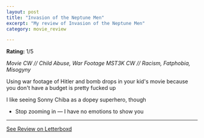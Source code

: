 ```yaml
---
layout: post
title: "Invasion of the Neptune Men"
excerpt: "My review of Invasion of the Neptune Men"
category: movie_review

---
```


**Rating:** 1/5

<i>Movie CW // Child Abuse, War Footage
MST3K CW // Racism, Fatphobia, Misogyny</i>

Using war footage of Hitler and bomb drops in your kid's movie because you don't have a budget is pretty fucked up

I like seeing Sonny Chiba as a dopey superhero, though

* Stop zooming in — I have no emotions to show you

<hr>

[See Review on Letterboxd](https://boxd.it/5UbDIx)
